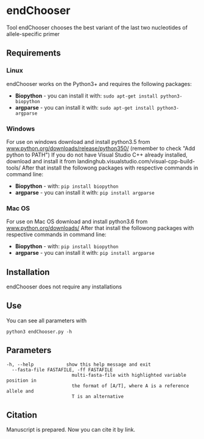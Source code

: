 # endChooser
Tool endChooser chooses the best variant of the last two nucleotides of allele-specific primer

## Requirements
### Linux
endChooser works on the Python3+ and requires the following packages:
* **Biopython** - you can install it with: `sudo apt-get install python3-biopython`
* **argparse** - you can install it with: `sudo apt-get install python3-argparse`

### Windows
For use on windows download and install python3.5 from www.python.org/downloads/release/python350/ (remember to check "Add python to PATH")
If you do not have Visual Studio C++ already installed, download and install it from landinghub.visualstudio.com/visual-cpp-build-tools/
After that install the followong packages with respective commands in command line:
* **Biopython** - with: `pip install biopython`
* **argparse** - you can install it with: `pip install argparse`

### Mac OS
For use on Mac OS download and install python3.6 from www.python.org/downloads/
After that install the followong packages with respective commands in command line:
* **Biopython** - with: `pip install biopython`
* **argparse** - you can install it with: `pip install argparse`

## Installation
endChooser does not require any installations

## Use
You can see all parameters with 
```
python3 endChooser.py -h
```
## Parameters
```
-h, --help            show this help message and exit
  --fasta-file FASTAFILE, -ff FASTAFILE
                        multi-fasta-file with highlighted variable position in
                        the format of [A/T], where A is a reference allele and
                        T is an alternative
```
## Citation
Manuscript is prepared. Now you can cite it by link.
